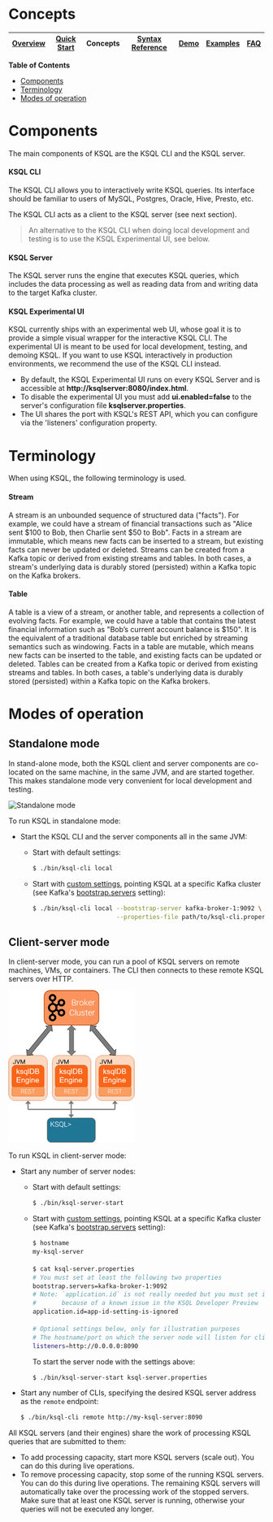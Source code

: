 # Concepts

| [Overview](/docs#ksql-documentation) |[Quick Start](/docs/quickstart#quick-start) | Concepts | [Syntax Reference](/docs/syntax-reference.md#syntax-reference) |[Demo](/ksql-clickstream-demo#clickstream-analysis) | [Examples](/docs/examples.md#examples) | [FAQ](/docs/faq.md#frequently-asked-questions)  |
|---|----|-----|----|----|----|----|


**Table of Contents**
- [Components](#components)
- [Terminology](#terminology)
- [Modes of operation](#modes-of-operation)

# Components
The main components of KSQL are the KSQL CLI and the KSQL server.

#### KSQL CLI
The KSQL CLI allows you to interactively write KSQL queries.
Its interface should be familiar to users of MySQL, Postgres, Oracle, Hive, Presto, etc.

The KSQL CLI acts as a client to the KSQL server (see next section).

>An alternative to the KSQL CLI when doing local development and testing is to use the KSQL Experimental UI, see below.


#### KSQL Server
The KSQL server runs the engine that executes KSQL queries, which includes the data processing as well as reading
data from and writing data to the target Kafka cluster.

#### KSQL Experimental UI
KSQL currently ships with an experimental web UI, whose goal it is to provide a simple visual wrapper for the interactive KSQL CLI. The experimental UI is meant to be used for local development, testing, and demoing KSQL. If you want to use KSQL interactively in production environments, we recommend the use of the KSQL CLI instead.

* By default, the KSQL Experimental UI runs on every KSQL Server and is accessible at **http://ksqlserver:8080/index.html**.
* To disable the experimental UI you must add **ui.enabled=false** to the server's configuration file **ksqlserver.properties**.
* The UI shares the port with KSQL's REST API, which you can configure via the 'listeners' configuration property.

# Terminology
When using KSQL, the following terminology is used.

#### Stream

A stream is an unbounded sequence of structured data ("facts").  For example, we could have a stream of financial transactions such as "Alice sent $100 to Bob, then Charlie sent $50 to Bob".  Facts in a stream are immutable, which means new facts can be inserted to a stream, but existing facts can never be updated or deleted.  Streams can be created from a Kafka topic or derived from existing streams and tables.  In both cases, a stream's underlying data is durably stored (persisted) within a Kafka topic on the Kafka brokers.

#### Table

A table is a view of a stream, or another table, and represents a collection of evolving facts.  For example, we could have a table that contains the latest financial information such as "Bob’s current account balance is $150".  It is the equivalent of a traditional database table but enriched by streaming semantics such as windowing.  Facts in a table are mutable, which means new facts can be inserted to the table, and existing facts can be updated or deleted.  Tables can be created from a Kafka topic or derived from existing streams and tables.  In both cases, a table's underlying data is
durably stored (persisted) within a Kafka topic on the Kafka brokers.

# Modes of operation

## Standalone mode

In stand-alone mode, both the KSQL client and server components are co-located on the same machine, in the same JVM,
and are started together.  This makes standalone mode very convenient for local development and testing.

![Standalone mode](/docs/img/standalone-mode.png)

To run KSQL in standalone mode:

- Start the KSQL CLI and the server components all in the same JVM:
    -  Start with default settings:

        ```bash
        $ ./bin/ksql-cli local
        ```

    -  Start with [custom settings](/docs/syntax-reference.md#configuring-ksql), pointing KSQL at a specific
       Kafka cluster (see Kafka's [bootstrap.servers](https://kafka.apache.org/documentation/#newconsumerconfigs)
       setting):

        ```bash
        $ ./bin/ksql-cli local --bootstrap-server kafka-broker-1:9092 \
                               --properties-file path/to/ksql-cli.properties
        ```


## Client-server mode

In client-server mode, you can run a pool of KSQL servers on remote machines, VMs, or containers.
The CLI then connects to these remote KSQL servers over HTTP.

![Client-server mode](/docs/img/client-server.png)

To run KSQL in client-server mode:

- Start any number of server nodes:
    -  Start with default settings:

        ```bash
        $ ./bin/ksql-server-start
        ```

    -  Start with [custom settings](/docs/syntax-reference.md#configuring-ksql), pointing KSQL at a specific
       Kafka cluster (see Kafka's [bootstrap.servers](https://kafka.apache.org/documentation/#newconsumerconfigs)
       setting):

        ```bash
        $ hostname
        my-ksql-server

        $ cat ksql-server.properties
        # You must set at least the following two properties
        bootstrap.servers=kafka-broker-1:9092
        # Note: `application.id` is not really needed but you must set it
        #       because of a known issue in the KSQL Developer Preview
        application.id=app-id-setting-is-ignored

        # Optional settings below, only for illustration purposes
        # The hostname/port on which the server node will listen for client connections
        listeners=http://0.0.0.0:8090
        ```

        To start the server node with the settings above:

        ```bash
        $ ./bin/ksql-server-start ksql-server.properties
        ```
- Start any number of CLIs, specifying the desired KSQL server address as the `remote` endpoint:

  ```bash
  $ ./bin/ksql-cli remote http://my-ksql-server:8090
  ```

All KSQL servers (and their engines) share the work of processing KSQL queries that are submitted to them:
- To add processing capacity, start more KSQL servers (scale out).  You can do this during live operations.
- To remove processing capacity, stop some of the running KSQL servers.  You can do this during live operations.
  The remaining KSQL servers will automatically take over the processing work of the stopped servers.  Make sure
  that at least one KSQL server is running, otherwise your queries will not be executed any longer.

<!--
## Application mode
In application mode, you can put your KSQL queries in a file and share across your Kafka Streams instances.

![Application mode](/docs/img/application-mode.png)

Here's an overview of running KSQL in application mode:

- Start an engine instance and pass a file of KSQL statements to run, for example:

  ```bash
  $ ./bin/ksql-node --query-file=path/to/queries.sql
  ```
  or

  ```bash
  $ ./bin/ksql-node --properties-file ksql.properties --query-file=path/to/queries.sql
  ```
- This mode is ideal for streaming-ETL application deployment, for example, you can version-control your queries as code.
- All engines share the work, for example, instances of the same KSQL app. You can scale up or down without restarting.
 
## Embedded mode
In embedded mode, you can write KSQL code inside of your streams Java app, using the KSQL context object inside of your application. The KSQL code will run inside the individual application instances. For more information, see [this example](/ksql-examples/src/main/java/io/confluent/ksql/embedded/EmbeddedKsql.java).

-->

